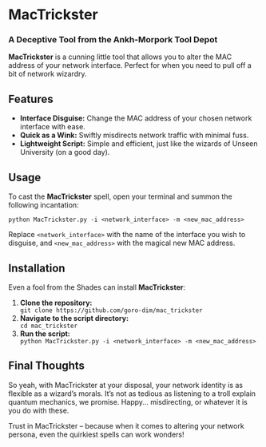 
  <div class="content">
        <h1>MacTrickster</h1>
        <h3>A Deceptive Tool from the Ankh-Morpork Tool Depot</h3>
        <p><strong>MacTrickster</strong> is a cunning little tool that allows you to alter the MAC address of your network interface. Perfect for when you need to pull off a bit of network wizardry.</p>
              <h2>Features</h2>
        <ul>
            <li><strong>Interface Disguise:</strong> Change the MAC address of your chosen network interface with ease.</li>
            <li><strong>Quick as a Wink:</strong> Swiftly misdirects network traffic with minimal fuss.</li>
            <li><strong>Lightweight Script:</strong> Simple and efficient, just like the wizards of Unseen University (on a good day).</li>
        </ul>
        
  <h2>Usage</h2>
        <p>To cast the <strong>MacTrickster</strong> spell, open your terminal and summon the following incantation:</p>
        <div class="code-block">
            <code>python MacTrickster.py -i &lt;network_interface&gt; -m &lt;new_mac_address&gt;</code>
        </div>
        <p>Replace <code>&lt;network_interface&gt;</code> with the name of the interface you wish to disguise, and <code>&lt;new_mac_address&gt;</code> with the magical new MAC address.</p>
              <h2>Installation</h2>
        <p>Even a fool from the Shades can install <strong>MacTrickster</strong>:</p>
        <ol>
            <li><strong>Clone the repository:</strong>
                <div class="code-block">
                    <code>git clone https://github.com/goro-dim/mac_trickster</code>
                </div>
            </li>
            <li><strong>Navigate to the script directory:</strong>
                <div class="code-block">
                    <code>cd mac_trickster</code>
                </div>
            </li>
            <li><strong>Run the script:</strong>
                <div class="code-block">
                    <code>python MacTrickster.py -i &lt;network_interface&gt; -m &lt;new_mac_address&gt;</code>
                </div>
            </li>
        </ol>
        
  <h2>Final Thoughts</h2>
        <div class="final-thoughts">
            <p>So yeah, with MacTrickster at your disposal, your network identity is as flexible as a wizard’s morals. It’s not as tedious as listening to a troll explain quantum mechanics, we promise. Happy... misdirecting, or whatever it is you do with these.</p>
            <p>Trust in MacTrickster – because when it comes to altering your network persona, even the quirkiest spells can work wonders!</p>
        </div>
    </div>
